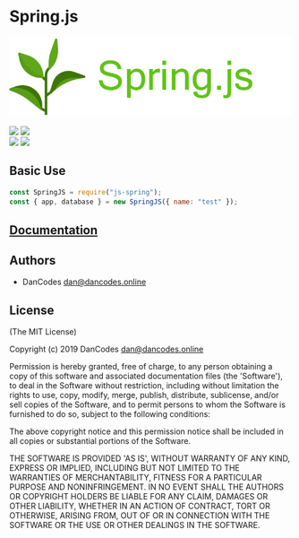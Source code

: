 # Spring.js

![](.gitbook/assets/banner%20%282%29.png)

![](https://circleci.com/gh/dan-online/spring.js.svg?style=svg&circle-token=f474a522a9749f7c41056ba4c2f1044cc3f65bf3) ![](https://img.shields.io/badge/dependencies-up%20to%20date-lime.svg)  
![](https://api.codacy.com/project/badge/Grade/d6edf679d05f4da183d94b9ffcfc5dff) ![](https://img.shields.io/badge/Created%20by-DanCodes-1abc9c.svg)

## Basic Use

```javascript
const SpringJS = require("js-spring");
const { app, database } = new SpringJS({ name: "test" });
```

## [Documentation](https://spring-js.gitbook.io)

## Authors

- DanCodes <dan@dancodes.online>

## License

\(The MIT License\)

Copyright \(c\) 2019 DanCodes [dan@dancodes.online](mailto:dan@dancodes.online)

Permission is hereby granted, free of charge, to any person obtaining a copy of this software and associated documentation files \(the 'Software'\), to deal in the Software without restriction, including without limitation the rights to use, copy, modify, merge, publish, distribute, sublicense, and/or sell copies of the Software, and to permit persons to whom the Software is furnished to do so, subject to the following conditions:

The above copyright notice and this permission notice shall be included in all copies or substantial portions of the Software.

THE SOFTWARE IS PROVIDED 'AS IS', WITHOUT WARRANTY OF ANY KIND, EXPRESS OR IMPLIED, INCLUDING BUT NOT LIMITED TO THE WARRANTIES OF MERCHANTABILITY, FITNESS FOR A PARTICULAR PURPOSE AND NONINFRINGEMENT. IN NO EVENT SHALL THE AUTHORS OR COPYRIGHT HOLDERS BE LIABLE FOR ANY CLAIM, DAMAGES OR OTHER LIABILITY, WHETHER IN AN ACTION OF CONTRACT, TORT OR OTHERWISE, ARISING FROM, OUT OF OR IN CONNECTION WITH THE SOFTWARE OR THE USE OR OTHER DEALINGS IN THE SOFTWARE.
